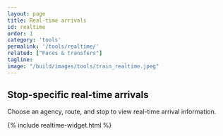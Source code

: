 ```yaml
---
layout: page
title: Real-time arrivals
id: realtime
order: 1
category: 'tools'
permalink: '/tools/realtime/'
related: ["Fares & transfers"]
tagline: 
image: "/build/images/tools/train_realtime.jpeg"
---
```


<h2 name="Stop-specific schedules">Stop-specific real-time arrivals</h2>
<p>Choose an agency, route, and stop to view real-time arrival information.</p>

{% include realtime-widget.html %}